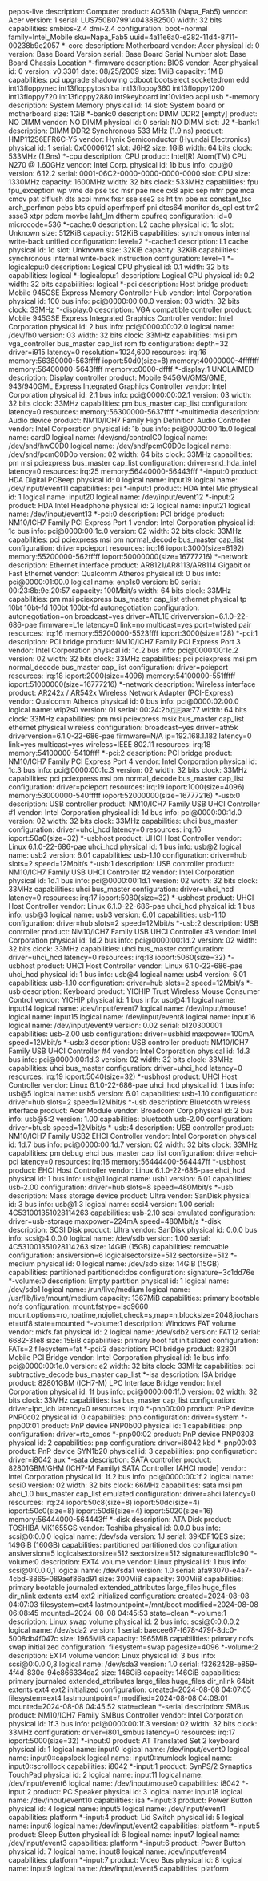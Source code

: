 pepos-live
    description: Computer
    product: AO531h (Napa_Fab5)
    vendor: Acer
    version: 1
    serial: LUS750B0799140438B2500
    width: 32 bits
    capabilities: smbios-2.4 dmi-2.4
    configuration: boot=normal family=Intel_Mobile sku=Napa_Fab5 uuid=4a11e6a0-e282-11d4-8711-00238b9e2057
  *-core
       description: Motherboard
       vendor: Acer
       physical id: 0
       version: Base Board Version
       serial: Base Board Serial Number
       slot: Base Board Chassis Location
     *-firmware
          description: BIOS
          vendor: Acer
          physical id: 0
          version: v0.3301
          date: 08/25/2009
          size: 1MiB
          capacity: 1MiB
          capabilities: pci upgrade shadowing cdboot bootselect socketedrom edd int13floppynec int13floppytoshiba int13floppy360 int13floppy1200 int13floppy720 int13floppy2880 int9keyboard int10video acpi usb
     *-memory
          description: System Memory
          physical id: 14
          slot: System board or motherboard
          size: 1GiB
        *-bank:0
             description: DIMM DDR2 [empty]
             product: NO DIMM
             vendor: NO DIMM
             physical id: 0
             serial: NO DIMM
             slot: J2
        *-bank:1
             description: DIMM DDR2 Synchronous 533 MHz (1.9 ns)
             product: HMP112S6EFR6C-Y5
             vendor: Hynix Semiconductor (Hyundai Electronics)
             physical id: 1
             serial: 0x00006121
             slot: J6H2
             size: 1GiB
             width: 64 bits
             clock: 533MHz (1.9ns)
     *-cpu
          description: CPU
          product: Intel(R) Atom(TM) CPU N270   @ 1.60GHz
          vendor: Intel Corp.
          physical id: 1b
          bus info: cpu@0
          version: 6.12.2
          serial: 0001-06C2-0000-0000-0000-0000
          slot: CPU
          size: 1330MHz
          capacity: 1600MHz
          width: 32 bits
          clock: 533MHz
          capabilities: fpu fpu_exception wp vme de pse tsc msr pae mce cx8 apic sep mtrr pge mca cmov pat clflush dts acpi mmx fxsr sse sse2 ss ht tm pbe nx constant_tsc arch_perfmon pebs bts cpuid aperfmperf pni dtes64 monitor ds_cpl est tm2 ssse3 xtpr pdcm movbe lahf_lm dtherm cpufreq
          configuration: id=0 microcode=536
        *-cache:0
             description: L2 cache
             physical id: 1c
             slot: Unknown
             size: 512KiB
             capacity: 512KiB
             capabilities: synchronous internal write-back unified
             configuration: level=2
        *-cache:1
             description: L1 cache
             physical id: 1d
             slot: Unknown
             size: 32KiB
             capacity: 32KiB
             capabilities: synchronous internal write-back instruction
             configuration: level=1
        *-logicalcpu:0
             description: Logical CPU
             physical id: 0.1
             width: 32 bits
             capabilities: logical
        *-logicalcpu:1
             description: Logical CPU
             physical id: 0.2
             width: 32 bits
             capabilities: logical
     *-pci
          description: Host bridge
          product: Mobile 945GSE Express Memory Controller Hub
          vendor: Intel Corporation
          physical id: 100
          bus info: pci@0000:00:00.0
          version: 03
          width: 32 bits
          clock: 33MHz
        *-display:0
             description: VGA compatible controller
             product: Mobile 945GSE Express Integrated Graphics Controller
             vendor: Intel Corporation
             physical id: 2
             bus info: pci@0000:00:02.0
             logical name: /dev/fb0
             version: 03
             width: 32 bits
             clock: 33MHz
             capabilities: msi pm vga_controller bus_master cap_list rom fb
             configuration: depth=32 driver=i915 latency=0 resolution=1024,600
             resources: irq:16 memory:56380000-563fffff ioport:50d0(size=8) memory:40000000-4fffffff memory:56400000-5643ffff memory:c0000-dffff
        *-display:1 UNCLAIMED
             description: Display controller
             product: Mobile 945GM/GMS/GME, 943/940GML Express Integrated Graphics Controller
             vendor: Intel Corporation
             physical id: 2.1
             bus info: pci@0000:00:02.1
             version: 03
             width: 32 bits
             clock: 33MHz
             capabilities: pm bus_master cap_list
             configuration: latency=0
             resources: memory:56300000-5637ffff
        *-multimedia
             description: Audio device
             product: NM10/ICH7 Family High Definition Audio Controller
             vendor: Intel Corporation
             physical id: 1b
             bus info: pci@0000:00:1b.0
             logical name: card0
             logical name: /dev/snd/controlC0
             logical name: /dev/snd/hwC0D0
             logical name: /dev/snd/pcmC0D0c
             logical name: /dev/snd/pcmC0D0p
             version: 02
             width: 64 bits
             clock: 33MHz
             capabilities: pm msi pciexpress bus_master cap_list
             configuration: driver=snd_hda_intel latency=0
             resources: irq:25 memory:56440000-56443fff
           *-input:0
                product: HDA Digital PCBeep
                physical id: 0
                logical name: input19
                logical name: /dev/input/event11
                capabilities: pci
           *-input:1
                product: HDA Intel Mic
                physical id: 1
                logical name: input20
                logical name: /dev/input/event12
           *-input:2
                product: HDA Intel Headphone
                physical id: 2
                logical name: input21
                logical name: /dev/input/event13
        *-pci:0
             description: PCI bridge
             product: NM10/ICH7 Family PCI Express Port 1
             vendor: Intel Corporation
             physical id: 1c
             bus info: pci@0000:00:1c.0
             version: 02
             width: 32 bits
             clock: 33MHz
             capabilities: pci pciexpress msi pm normal_decode bus_master cap_list
             configuration: driver=pcieport
             resources: irq:16 ioport:3000(size=8192) memory:55200000-562fffff ioport:50000000(size=16777216)
           *-network
                description: Ethernet interface
                product: AR8121/AR8113/AR8114 Gigabit or Fast Ethernet
                vendor: Qualcomm Atheros
                physical id: 0
                bus info: pci@0000:01:00.0
                logical name: enp1s0
                version: b0
                serial: 00:23:8b:9e:20:57
                capacity: 100Mbit/s
                width: 64 bits
                clock: 33MHz
                capabilities: pm msi pciexpress bus_master cap_list ethernet physical tp 10bt 10bt-fd 100bt 100bt-fd autonegotiation
                configuration: autonegotiation=on broadcast=yes driver=ATL1E driverversion=6.1.0-22-686-pae firmware=L1e latency=0 link=no multicast=yes port=twisted pair
                resources: irq:16 memory:55200000-5523ffff ioport:3000(size=128)
        *-pci:1
             description: PCI bridge
             product: NM10/ICH7 Family PCI Express Port 3
             vendor: Intel Corporation
             physical id: 1c.2
             bus info: pci@0000:00:1c.2
             version: 02
             width: 32 bits
             clock: 33MHz
             capabilities: pci pciexpress msi pm normal_decode bus_master cap_list
             configuration: driver=pcieport
             resources: irq:18 ioport:2000(size=4096) memory:54100000-551fffff ioport:51000000(size=16777216)
           *-network
                description: Wireless interface
                product: AR242x / AR542x Wireless Network Adapter (PCI-Express)
                vendor: Qualcomm Atheros
                physical id: 0
                bus info: pci@0000:02:00.0
                logical name: wlp2s0
                version: 01
                serial: 00:24:2b:de:aa:77
                width: 64 bits
                clock: 33MHz
                capabilities: pm msi pciexpress msix bus_master cap_list ethernet physical wireless
                configuration: broadcast=yes driver=ath5k driverversion=6.1.0-22-686-pae firmware=N/A ip=192.168.1.182 latency=0 link=yes multicast=yes wireless=IEEE 802.11
                resources: irq:18 memory:54100000-5410ffff
        *-pci:2
             description: PCI bridge
             product: NM10/ICH7 Family PCI Express Port 4
             vendor: Intel Corporation
             physical id: 1c.3
             bus info: pci@0000:00:1c.3
             version: 02
             width: 32 bits
             clock: 33MHz
             capabilities: pci pciexpress msi pm normal_decode bus_master cap_list
             configuration: driver=pcieport
             resources: irq:19 ioport:1000(size=4096) memory:53000000-540fffff ioport:52000000(size=16777216)
        *-usb:0
             description: USB controller
             product: NM10/ICH7 Family USB UHCI Controller #1
             vendor: Intel Corporation
             physical id: 1d
             bus info: pci@0000:00:1d.0
             version: 02
             width: 32 bits
             clock: 33MHz
             capabilities: uhci bus_master
             configuration: driver=uhci_hcd latency=0
             resources: irq:16 ioport:50a0(size=32)
           *-usbhost
                product: UHCI Host Controller
                vendor: Linux 6.1.0-22-686-pae uhci_hcd
                physical id: 1
                bus info: usb@2
                logical name: usb2
                version: 6.01
                capabilities: usb-1.10
                configuration: driver=hub slots=2 speed=12Mbit/s
        *-usb:1
             description: USB controller
             product: NM10/ICH7 Family USB UHCI Controller #2
             vendor: Intel Corporation
             physical id: 1d.1
             bus info: pci@0000:00:1d.1
             version: 02
             width: 32 bits
             clock: 33MHz
             capabilities: uhci bus_master
             configuration: driver=uhci_hcd latency=0
             resources: irq:17 ioport:5080(size=32)
           *-usbhost
                product: UHCI Host Controller
                vendor: Linux 6.1.0-22-686-pae uhci_hcd
                physical id: 1
                bus info: usb@3
                logical name: usb3
                version: 6.01
                capabilities: usb-1.10
                configuration: driver=hub slots=2 speed=12Mbit/s
        *-usb:2
             description: USB controller
             product: NM10/ICH7 Family USB UHCI Controller #3
             vendor: Intel Corporation
             physical id: 1d.2
             bus info: pci@0000:00:1d.2
             version: 02
             width: 32 bits
             clock: 33MHz
             capabilities: uhci bus_master
             configuration: driver=uhci_hcd latency=0
             resources: irq:18 ioport:5060(size=32)
           *-usbhost
                product: UHCI Host Controller
                vendor: Linux 6.1.0-22-686-pae uhci_hcd
                physical id: 1
                bus info: usb@4
                logical name: usb4
                version: 6.01
                capabilities: usb-1.10
                configuration: driver=hub slots=2 speed=12Mbit/s
              *-usb
                   description: Keyboard
                   product: YICHIP Trust Wireless Mouse Consumer Control
                   vendor: YICHIP
                   physical id: 1
                   bus info: usb@4:1
                   logical name: input14
                   logical name: /dev/input/event7
                   logical name: /dev/input/mouse1
                   logical name: input15
                   logical name: /dev/input/event8
                   logical name: input16
                   logical name: /dev/input/event9
                   version: 0.02
                   serial: b120300001
                   capabilities: usb-2.00 usb
                   configuration: driver=usbhid maxpower=100mA speed=12Mbit/s
        *-usb:3
             description: USB controller
             product: NM10/ICH7 Family USB UHCI Controller #4
             vendor: Intel Corporation
             physical id: 1d.3
             bus info: pci@0000:00:1d.3
             version: 02
             width: 32 bits
             clock: 33MHz
             capabilities: uhci bus_master
             configuration: driver=uhci_hcd latency=0
             resources: irq:19 ioport:5040(size=32)
           *-usbhost
                product: UHCI Host Controller
                vendor: Linux 6.1.0-22-686-pae uhci_hcd
                physical id: 1
                bus info: usb@5
                logical name: usb5
                version: 6.01
                capabilities: usb-1.10
                configuration: driver=hub slots=2 speed=12Mbit/s
              *-usb
                   description: Bluetooth wireless interface
                   product: Acer Module
                   vendor: Broadcom Corp
                   physical id: 2
                   bus info: usb@5:2
                   version: 1.00
                   capabilities: bluetooth usb-2.00
                   configuration: driver=btusb speed=12Mbit/s
        *-usb:4
             description: USB controller
             product: NM10/ICH7 Family USB2 EHCI Controller
             vendor: Intel Corporation
             physical id: 1d.7
             bus info: pci@0000:00:1d.7
             version: 02
             width: 32 bits
             clock: 33MHz
             capabilities: pm debug ehci bus_master cap_list
             configuration: driver=ehci-pci latency=0
             resources: irq:16 memory:56444400-564447ff
           *-usbhost
                product: EHCI Host Controller
                vendor: Linux 6.1.0-22-686-pae ehci_hcd
                physical id: 1
                bus info: usb@1
                logical name: usb1
                version: 6.01
                capabilities: usb-2.00
                configuration: driver=hub slots=8 speed=480Mbit/s
              *-usb
                   description: Mass storage device
                   product: Ultra
                   vendor: SanDisk
                   physical id: 3
                   bus info: usb@1:3
                   logical name: scsi4
                   version: 1.00
                   serial: 4C531001351028114263
                   capabilities: usb-2.10 scsi emulated
                   configuration: driver=usb-storage maxpower=224mA speed=480Mbit/s
                 *-disk
                      description: SCSI Disk
                      product: Ultra
                      vendor: SanDisk
                      physical id: 0.0.0
                      bus info: scsi@4:0.0.0
                      logical name: /dev/sdb
                      version: 1.00
                      serial: 4C531001351028114263
                      size: 14GiB (15GB)
                      capabilities: removable
                      configuration: ansiversion=6 logicalsectorsize=512 sectorsize=512
                    *-medium
                         physical id: 0
                         logical name: /dev/sdb
                         size: 14GiB (15GB)
                         capabilities: partitioned partitioned:dos
                         configuration: signature=3c1dd76e
                       *-volume:0
                            description: Empty partition
                            physical id: 1
                            logical name: /dev/sdb1
                            logical name: /run/live/medium
                            logical name: /usr/lib/live/mount/medium
                            capacity: 1367MiB
                            capabilities: primary bootable nofs
                            configuration: mount.fstype=iso9660 mount.options=ro,noatime,nojoliet,check=s,map=n,blocksize=2048,iocharset=utf8 state=mounted
                       *-volume:1
                            description: Windows FAT volume
                            vendor: mkfs.fat
                            physical id: 2
                            logical name: /dev/sdb2
                            version: FAT12
                            serial: 6682-31e8
                            size: 15EiB
                            capabilities: primary boot fat initialized
                            configuration: FATs=2 filesystem=fat
        *-pci:3
             description: PCI bridge
             product: 82801 Mobile PCI Bridge
             vendor: Intel Corporation
             physical id: 1e
             bus info: pci@0000:00:1e.0
             version: e2
             width: 32 bits
             clock: 33MHz
             capabilities: pci subtractive_decode bus_master cap_list
        *-isa
             description: ISA bridge
             product: 82801GBM (ICH7-M) LPC Interface Bridge
             vendor: Intel Corporation
             physical id: 1f
             bus info: pci@0000:00:1f.0
             version: 02
             width: 32 bits
             clock: 33MHz
             capabilities: isa bus_master cap_list
             configuration: driver=lpc_ich latency=0
             resources: irq:0
           *-pnp00:00
                product: PnP device PNP0c02
                physical id: 0
                capabilities: pnp
                configuration: driver=system
           *-pnp00:01
                product: PnP device PNP0b00
                physical id: 1
                capabilities: pnp
                configuration: driver=rtc_cmos
           *-pnp00:02
                product: PnP device PNP0303
                physical id: 2
                capabilities: pnp
                configuration: driver=i8042 kbd
           *-pnp00:03
                product: PnP device SYN1b20
                physical id: 3
                capabilities: pnp
                configuration: driver=i8042 aux
        *-sata
             description: SATA controller
             product: 82801GBM/GHM (ICH7-M Family) SATA Controller [AHCI mode]
             vendor: Intel Corporation
             physical id: 1f.2
             bus info: pci@0000:00:1f.2
             logical name: scsi0
             version: 02
             width: 32 bits
             clock: 66MHz
             capabilities: sata msi pm ahci_1.0 bus_master cap_list emulated
             configuration: driver=ahci latency=0
             resources: irq:24 ioport:50c8(size=8) ioport:50dc(size=4) ioport:50c0(size=8) ioport:50d8(size=4) ioport:5020(size=16) memory:56444000-564443ff
           *-disk
                description: ATA Disk
                product: TOSHIBA MK1655GS
                vendor: Toshiba
                physical id: 0.0.0
                bus info: scsi@0:0.0.0
                logical name: /dev/sda
                version: 1J
                serial: 39KDF1QES
                size: 149GiB (160GB)
                capabilities: partitioned partitioned:dos
                configuration: ansiversion=5 logicalsectorsize=512 sectorsize=512 signature=ad1b1c90
              *-volume:0
                   description: EXT4 volume
                   vendor: Linux
                   physical id: 1
                   bus info: scsi@0:0.0.0,1
                   logical name: /dev/sda1
                   version: 1.0
                   serial: afa93070-e4a7-4cbd-8865-089aef86ad91
                   size: 300MiB
                   capacity: 300MiB
                   capabilities: primary bootable journaled extended_attributes large_files huge_files dir_nlink extents ext4 ext2 initialized
                   configuration: created=2024-08-08 04:07:03 filesystem=ext4 lastmountpoint=/mnt/boot modified=2024-08-08 06:08:45 mounted=2024-08-08 04:45:53 state=clean
              *-volume:1
                   description: Linux swap volume
                   physical id: 2
                   bus info: scsi@0:0.0.0,2
                   logical name: /dev/sda2
                   version: 1
                   serial: baecee67-f678-479f-8dc0-5008db4f047c
                   size: 1965MiB
                   capacity: 1965MiB
                   capabilities: primary nofs swap initialized
                   configuration: filesystem=swap pagesize=4096
              *-volume:2
                   description: EXT4 volume
                   vendor: Linux
                   physical id: 3
                   bus info: scsi@0:0.0.0,3
                   logical name: /dev/sda3
                   version: 1.0
                   serial: f3262428-e859-4f4d-830c-94e866334da2
                   size: 146GiB
                   capacity: 146GiB
                   capabilities: primary journaled extended_attributes large_files huge_files dir_nlink 64bit extents ext4 ext2 initialized
                   configuration: created=2024-08-08 04:07:05 filesystem=ext4 lastmountpoint=/ modified=2024-08-08 04:09:01 mounted=2024-08-08 04:45:52 state=clean
        *-serial
             description: SMBus
             product: NM10/ICH7 Family SMBus Controller
             vendor: Intel Corporation
             physical id: 1f.3
             bus info: pci@0000:00:1f.3
             version: 02
             width: 32 bits
             clock: 33MHz
             configuration: driver=i801_smbus latency=0
             resources: irq:17 ioport:5000(size=32)
  *-input:0
       product: AT Translated Set 2 keyboard
       physical id: 1
       logical name: input0
       logical name: /dev/input/event0
       logical name: input0::capslock
       logical name: input0::numlock
       logical name: input0::scrolllock
       capabilities: i8042
  *-input:1
       product: SynPS/2 Synaptics TouchPad
       physical id: 2
       logical name: input11
       logical name: /dev/input/event6
       logical name: /dev/input/mouse0
       capabilities: i8042
  *-input:2
       product: PC Speaker
       physical id: 3
       logical name: input18
       logical name: /dev/input/event10
       capabilities: isa
  *-input:3
       product: Power Button
       physical id: 4
       logical name: input5
       logical name: /dev/input/event1
       capabilities: platform
  *-input:4
       product: Lid Switch
       physical id: 5
       logical name: input6
       logical name: /dev/input/event2
       capabilities: platform
  *-input:5
       product: Sleep Button
       physical id: 6
       logical name: input7
       logical name: /dev/input/event3
       capabilities: platform
  *-input:6
       product: Power Button
       physical id: 7
       logical name: input8
       logical name: /dev/input/event4
       capabilities: platform
  *-input:7
       product: Video Bus
       physical id: 8
       logical name: input9
       logical name: /dev/input/event5
       capabilities: platform
